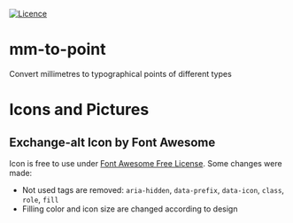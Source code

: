 [![Licence](https://img.shields.io/badge/License-MIT-yellow.svg)](LICENSE)

# mm-to-point
Convert millimetres to typographical points of different types

# Icons and Pictures

## Exchange-alt Icon by Font Awesome

Icon is free to use under [Font Awesome Free License](https://fontawesome.com/license/free). Some changes were made:

* Not used tags are removed: `aria-hidden`, `data-prefix`, `data-icon`, `class`, `role`, `fill`
* Filling color and icon size are changed according to design